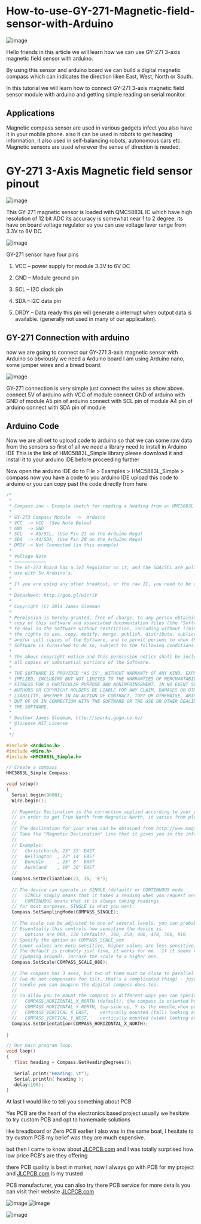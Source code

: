 # How-to-use-GY-271-Magnetic-field-sensor-with-Arduino

![image](https://user-images.githubusercontent.com/19898602/130721832-1802493e-c978-48b1-8887-66881d2305de.png)

Hello friends in this article we will learn how we can use GY-271 3-axis magnetic field sensor with arduino.

By using this sensor and arduino board we can build a digital magnetic
compass which can indicates the direction liken East, West, North or South.

In this tutorial we will learn how to connect GY-271 3-axis magnetic field sensor 
module with arduino and getting simple reading on serial monitor.


## Applications

Magnetic compass sensor are used in various gadgets infect you also have it in your mobile phone.
also it can be used in robots to get heading information, it also used in self-balancing robots, autonomous cars etc.
Magnetic sensors are used wherever the sense of direction is needed.

# GY-271 3-Axis Magnetic field sensor pinout

![image](https://user-images.githubusercontent.com/19898602/130722027-3b1350a1-bf81-4fd8-aefc-dea96286314a.png)

This GY-271 magnetic sensor is loaded with QMC5883L IC which have high resolution of 12 bit ADC its accuracy is somewhat near 1 to 2 degree.
its have on board voltage regulator so you can use voltage laver range from 3.3V to 6V DC.

![image](https://user-images.githubusercontent.com/19898602/130722044-faab4a22-6372-4934-901a-524a3f6699ac.png)


GY-271 sensor have four pins


1. VCC – power supply for module 3.3V to 6V DC

3. GND – Module ground pin


5. SCL – I2C clock pin


7. SDA – I2C data pin


9. DRDY – Data ready this pin will generate a interrupt when output data is available. (generally not used in many of our application).



## GY-271 Connection with arduino


now we are going to connect our GY-271 3-axis magnetic sensor with Arduino so obviously we need a Arduino board I am using Arduino nano, some jumper wires and a bread board.

![image](https://user-images.githubusercontent.com/19898602/130722110-b047a036-df70-4022-a9d8-b3d2e56f3345.png)


GY-271 connection is very simple just connect the wires as show above.
connect 5V of arduino with VCC of module
connect GND of arduino with GND of module
A5 pin of arduino connect with SCL pin of module
A4 pin of arduino connect with SDA pin of module

## Arduino Code


Now we are all set to upload code to arduino so that we can some raw data from the sensors
so first of all we need a library need to install in Arduino IDE
This is the link of HMC5883L_Simple library
please download it and install it to your arduino IDE before proceeding further

Now open the arduino IDE do to
File > Examples > HMC5883L_Simple > compass
now you have a code to you arduino IDE upload this code to arduino
or you can copy past the code directly from here



```c
/*
 * 
 * Compass.ino - Example sketch for reading a heading from an HMC5883L triple axis magnetometer.
 * 
 * GY-273 Compass Module  ->  Arduino
 * VCC  -> VCC  (See Note Below)
 * GND  -> GND
 * SCL  -> A5/SCL, (Use Pin 21 on the Arduino Mega)
 * SDA  -> A4/SDA, (Use Pin 20 on the Arduino Mega)
 * DRDY -> Not Connected (in this example)
 * 
 * Voltage Note
 * ~~~~~~~~~~~~  
 * The GY-273 Board has a 3v3 Regulator on it, and the SDA/SCL are pulled up to that so it is OK to 
 * use with 5v Arduino's.
 * 
 * If you are using any other breakout, or the raw IC, you need to be using 3v3 to supply and signal!
 * 
 * Datasheet: http://goo.gl/w1criV
 * 
 * Copyright (C) 2014 James Sleeman
 * 
 * Permission is hereby granted, free of charge, to any person obtaining a 
 * copy of this software and associated documentation files (the "Software"), 
 * to deal in the Software without restriction, including without limitation 
 * the rights to use, copy, modify, merge, publish, distribute, sublicense, 
 * and/or sell copies of the Software, and to permit persons to whom the 
 * Software is furnished to do so, subject to the following conditions:
 * 
 * The above copyright notice and this permission notice shall be included in 
 * all copies or substantial portions of the Software.
 * 
 * THE SOFTWARE IS PROVIDED "AS IS", WITHOUT WARRANTY OF ANY KIND, EXPRESS OR
 * IMPLIED, INCLUDING BUT NOT LIMITED TO THE WARRANTIES OF MERCHANTABILITY,
 * FITNESS FOR A PARTICULAR PURPOSE AND NONINFRINGEMENT. IN NO EVENT SHALL THE 
 * AUTHORS OR COPYRIGHT HOLDERS BE LIABLE FOR ANY CLAIM, DAMAGES OR OTHER 
 * LIABILITY, WHETHER IN AN ACTION OF CONTRACT, TORT OR OTHERWISE, ARISING FROM, 
 * OUT OF OR IN CONNECTION WITH THE SOFTWARE OR THE USE OR OTHER DEALINGS IN 
 * THE SOFTWARE.
 * 
 * @author James Sleeman, http://sparks.gogo.co.nz/
 * @license MIT License
 * 
 */

#include <Arduino.h>
#include <Wire.h>
#include <HMC5883L_Simple.h>

// Create a compass
HMC5883L_Simple Compass;

void setup()
{
  Serial.begin(9600);
  Wire.begin();
    
  // Magnetic Declination is the correction applied according to your present location
  // in order to get True North from Magnetic North, it varies from place to place.
  // 
  // The declination for your area can be obtained from http://www.magnetic-declination.com/
  // Take the "Magnetic Declination" line that it gives you in the information, 
  //
  // Examples:
  //   Christchurch, 23° 35' EAST
  //   Wellington  , 22° 14' EAST
  //   Dunedin     , 25° 8'  EAST
  //   Auckland    , 19° 30' EAST
  //    
  Compass.SetDeclination(23, 35, 'E');  
  
  // The device can operate in SINGLE (default) or CONTINUOUS mode
  //   SINGLE simply means that it takes a reading when you request one
  //   CONTINUOUS means that it is always taking readings
  // for most purposes, SINGLE is what you want.
  Compass.SetSamplingMode(COMPASS_SINGLE);
  
  // The scale can be adjusted to one of several levels, you can probably leave it at the default.
  // Essentially this controls how sensitive the device is.
  //   Options are 088, 130 (default), 190, 250, 400, 470, 560, 810
  // Specify the option as COMPASS_SCALE_xxx
  // Lower values are more sensitive, higher values are less sensitive.
  // The default is probably just fine, it works for me.  If it seems very noisy
  // (jumping around), incrase the scale to a higher one.
  Compass.SetScale(COMPASS_SCALE_088);
  
  // The compass has 3 axes, but two of them must be close to parallel to the earth's surface to read it, 
  // (we do not compensate for tilt, that's a complicated thing) - just like a real compass has a floating 
  // needle you can imagine the digital compass does too.
  //
  // To allow you to mount the compass in different ways you can specify the orientation:
  //   COMPASS_HORIZONTAL_X_NORTH (default), the compass is oriented horizontally, top-side up. when pointing North the X silkscreen arrow will point North
  //   COMPASS_HORIZONTAL_Y_NORTH, top-side up, Y is the needle,when pointing North the Y silkscreen arrow will point North
  //   COMPASS_VERTICAL_X_EAST,    vertically mounted (tall) looking at the top side, when facing North the X silkscreen arrow will point East
  //   COMPASS_VERTICAL_Y_WEST,    vertically mounted (wide) looking at the top side, when facing North the Y silkscreen arrow will point West  
  Compass.SetOrientation(COMPASS_HORIZONTAL_X_NORTH);
  
}

// Our main program loop.
void loop()
{
   float heading = Compass.GetHeadingDegrees();
   
   Serial.print("Heading: \t");
   Serial.println( heading );   
   delay(100);
}
```

At last I would like to tell you something about PCB 

Yes PCB are the heart of the electronics based project usually we hesitate to try custom PCB and opt to homemade solutions

like breadboard or Zero PCB earlier I also was in the same boat, I hesitate to try custom PCB my belief was they are much expensive.

but then I came to know about [JLCPCB.com](https://jlcpcb.com/IAT) and I was totally surprised how low price PCB's are they offering 

there PCB quality is best in market, now I always go with PCB for my project and [JLCPCB.com](https://jlcpcb.com/IAT) is my trusted 

PCB manufacturer, you can also try there PCB service for more details you can visit their website [JLCPCB.com](https://jlcpcb.com/IAT)



![image](https://user-images.githubusercontent.com/19898602/130722559-0080ae28-08c6-4ad1-9522-e8571cfabbef.png) ![image](https://user-images.githubusercontent.com/19898602/130722577-c30b7b43-ea89-4847-9c6b-058f9fabeda3.png)


![image](https://user-images.githubusercontent.com/19898602/130722585-b5268db1-5f17-428f-ba60-b823140f2a70.png)

















